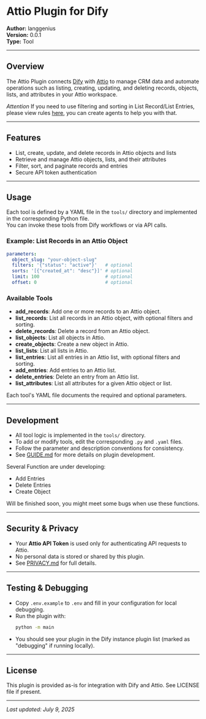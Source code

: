 # Attio Plugin for Dify

**Author:** langgenius  
**Version:** 0.0.1  
**Type:** Tool

---

## Overview

The Attio Plugin connects [Dify](https://dify.ai/) with [Attio](https://www.attio.com/) to manage CRM data and automate operations such as listing, creating, updating, and deleting records, objects, lists, and attributes in your Attio workspace.

*Attention* If you need to use filtering and sorting in List Record/List Entries, please view rules [here](https://attio.mintlify.app/rest-api/how-to/filtering-and-sorting), you can create agents to help you with that.

---

## Features

- List, create, update, and delete records in Attio objects and lists
- Retrieve and manage Attio objects, lists, and their attributes
- Filter, sort, and paginate records and entries
- Secure API token authentication

---


## Usage

Each tool is defined by a YAML file in the `tools/` directory and implemented in the corresponding Python file.  
You can invoke these tools from Dify workflows or via API calls.

### Example: List Records in an Attio Object

```yaml
parameters:
  object_slug: "your-object-slug"
  filters: '{"status": "active"}'   # optional
  sorts: '[{"created_at": "desc"}]' # optional
  limit: 100                        # optional
  offset: 0                         # optional
```

### Available Tools

- **add_records**: Add one or more records to an Attio object.
- **list_records**: List all records in an Attio object, with optional filters and sorting.
- **delete_records**: Delete a record from an Attio object.
- **list_objects**: List all objects in Attio.
- **create_objects**: Create a new object in Attio.
- **list_lists**: List all lists in Attio.
- **list_entries**: List all entries in an Attio list, with optional filters and sorting.
- **add_entries**: Add entries to an Attio list.
- **delete_entries**: Delete an entry from an Attio list.
- **list_attributes**: List all attributes for a given Attio object or list.

Each tool's YAML file documents the required and optional parameters.

---

## Development

- All tool logic is implemented in the `tools/` directory.
- To add or modify tools, edit the corresponding `.py` and `.yaml` files.
- Follow the parameter and description conventions for consistency.
- See [GUIDE.md](./GUIDE.md) for more details on plugin development.

Several Function are under developing:

- Add Entries
- Delete Entries
- Create Object

Will be finished soon, you might meet some bugs when use these functions.


---

## Security & Privacy

- Your **Attio API Token** is used only for authenticating API requests to Attio.
- No personal data is stored or shared by this plugin.
- See [PRIVACY.md](./PRIVACY.md) for full details.

---

## Testing & Debugging

- Copy `.env.example` to `.env` and fill in your configuration for local debugging.
- Run the plugin with:
  ```bash
  python -m main
  ```
- You should see your plugin in the Dify instance plugin list (marked as "debugging" if running locally).

---

## License

This plugin is provided as-is for integration with Dify and Attio.
See LICENSE file if present.

---

_Last updated: July 9, 2025_